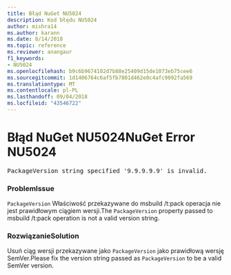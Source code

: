 ```yaml
---
title: Błąd NuGet NU5024
description: Kod błędu NU5024
author: mishra14
ms.author: karann
ms.date: 8/14/2018
ms.topic: reference
ms.reviewer: anangaur
f1_keywords:
- NU5024
ms.openlocfilehash: b9c6b9674102d7b88e25409d15de1073eb75cee6
ms.sourcegitcommit: 1d1406764c6af5fb7801d462e0c4afc9092fa569
ms.translationtype: MT
ms.contentlocale: pl-PL
ms.lasthandoff: 09/04/2018
ms.locfileid: "43546722"
---
```

# <a name="nuget-error-nu5024"></a><span data-ttu-id="2ed1a-103">Błąd NuGet NU5024</span><span class="sxs-lookup"><span data-stu-id="2ed1a-103">NuGet Error NU5024</span></span>
<pre>PackageVersion string specified '9.9.9.9.9' is invalid.</pre>

### <a name="issue"></a><span data-ttu-id="2ed1a-104">Problem</span><span class="sxs-lookup"><span data-stu-id="2ed1a-104">Issue</span></span>

<span data-ttu-id="2ed1a-105">`PackageVersion` Właściwość przekazywane do msbuild /t:pack operacja nie jest prawidłowym ciągiem wersji.</span><span class="sxs-lookup"><span data-stu-id="2ed1a-105">The `PackageVersion` property passed to msbuild /t:pack operation is not a valid version string.</span></span>


### <a name="solution"></a><span data-ttu-id="2ed1a-106">Rozwiązanie</span><span class="sxs-lookup"><span data-stu-id="2ed1a-106">Solution</span></span>

<span data-ttu-id="2ed1a-107">Usuń ciąg wersji przekazywane jako `PackageVersion` jako prawidłową wersję SemVer.</span><span class="sxs-lookup"><span data-stu-id="2ed1a-107">Please fix the version string passed as `PackageVersion` to be a valid SemVer version.</span></span>

